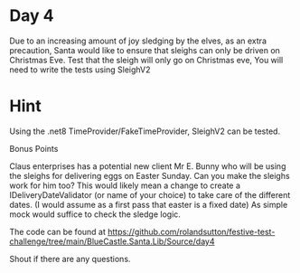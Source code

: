 # Day 4

Due to an increasing amount of joy sledging by the elves, as an extra precaution, Santa would like 
to ensure that sleighs can only be driven on Christmas Eve. Test that the sleigh will only go on
Christmas eve, You will need to write the tests using SleighV2



# Hint

Using the .net8 TimeProvider/FakeTimeProvider, SleighV2 can be tested.

Bonus Points

Claus enterprises has a potential new client Mr E. Bunny who will be using the sleighs for delivering eggs on Easter Sunday. Can you make the sleighs work for him too? This would likely mean a change to create a IDeliveryDateValidator (or name of your choice) to take care of the different dates. (I would assume as a first pass that easter is a fixed date) As simple mock would suffice to check the sledge logic.

The code can be found at https://github.com/rolandsutton/festive-test-challenge/tree/main/BlueCastle.Santa.Lib/Source/day4

Shout if there are any questions.

